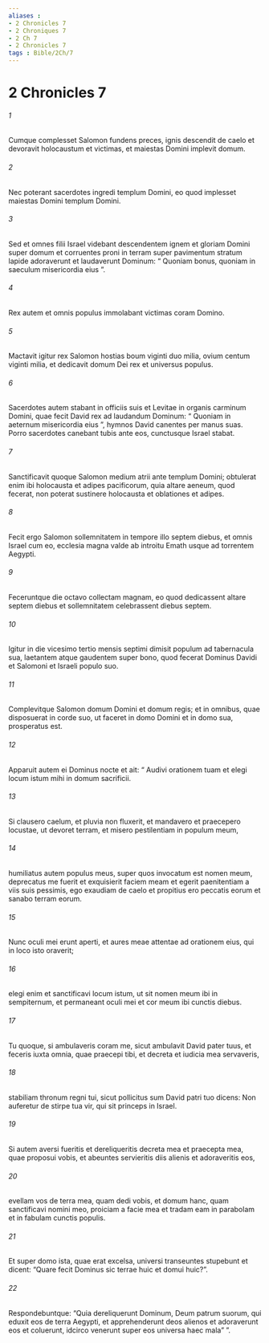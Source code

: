 ```yaml
---
aliases : 
- 2 Chronicles 7
- 2 Chroniques 7
- 2 Ch 7
- 2 Chronicles 7
tags : Bible/2Ch/7
---
```


# 2 Chronicles 7

###### 1
Cumque complesset Salomon fundens preces, ignis descendit de caelo et devoravit holocaustum et victimas, et maiestas Domini implevit domum. 
###### 2
Nec poterant sacerdotes ingredi templum Domini, eo quod implesset maiestas Domini templum Domini. 
###### 3
Sed et omnes filii Israel videbant descendentem ignem et gloriam Domini super domum et corruentes proni in terram super pavimentum stratum lapide adoraverunt et laudaverunt Dominum: “ Quoniam bonus, quoniam in saeculum misericordia eius ”.
###### 4
Rex autem et omnis populus immolabant victimas coram Domino. 
###### 5
Mactavit igitur rex Salomon hostias boum viginti duo milia, ovium centum viginti milia, et dedicavit domum Dei rex et universus populus. 
###### 6
Sacerdotes autem stabant in officiis suis et Levitae in organis carminum Domini, quae fecit David rex ad laudandum Dominum: “ Quoniam in aeternum misericordia eius ”, hymnos David canentes per manus suas. Porro sacerdotes canebant tubis ante eos, cunctusque Israel stabat.
###### 7
Sanctificavit quoque Salomon medium atrii ante templum Domini; obtulerat enim ibi holocausta et adipes pacificorum, quia altare aeneum, quod fecerat, non poterat sustinere holocausta et oblationes et adipes.
###### 8
Fecit ergo Salomon sollemnitatem in tempore illo septem diebus, et omnis Israel cum eo, ecclesia magna valde ab introitu Emath usque ad torrentem Aegypti. 
###### 9
Feceruntque die octavo collectam magnam, eo quod dedicassent altare septem diebus et sollemnitatem celebrassent diebus septem. 
###### 10
Igitur in die vicesimo tertio mensis septimi dimisit populum ad tabernacula sua, laetantem atque gaudentem super bono, quod fecerat Dominus Davidi et Salomoni et Israeli populo suo.
###### 11
Complevitque Salomon domum Domini et domum regis; et in omnibus, quae disposuerat in corde suo, ut faceret in domo Domini et in domo sua, prosperatus est. 
###### 12
Apparuit autem ei Dominus nocte et ait: “ Audivi orationem tuam et elegi locum istum mihi in domum sacrificii. 
###### 13
Si clausero caelum, et pluvia non fluxerit, et mandavero et praecepero locustae, ut devoret terram, et misero pestilentiam in populum meum, 
###### 14
humiliatus autem populus meus, super quos invocatum est nomen meum, deprecatus me fuerit et exquisierit faciem meam et egerit paenitentiam a viis suis pessimis, ego exaudiam de caelo et propitius ero peccatis eorum et sanabo terram eorum. 
###### 15
Nunc oculi mei erunt aperti, et aures meae attentae ad orationem eius, qui in loco isto oraverit; 
###### 16
elegi enim et sanctificavi locum istum, ut sit nomen meum ibi in sempiternum, et permaneant oculi mei et cor meum ibi cunctis diebus.
###### 17
Tu quoque, si ambulaveris coram me, sicut ambulavit David pater tuus, et feceris iuxta omnia, quae praecepi tibi, et decreta et iudicia mea servaveris, 
###### 18
stabiliam thronum regni tui, sicut pollicitus sum David patri tuo dicens: Non auferetur de stirpe tua vir, qui sit princeps in Israel. 
###### 19
Si autem aversi fueritis et dereliqueritis decreta mea et praecepta mea, quae proposui vobis, et abeuntes servieritis diis alienis et adoraveritis eos, 
###### 20
evellam vos de terra mea, quam dedi vobis, et domum hanc, quam sanctificavi nomini meo, proiciam a facie mea et tradam eam in parabolam et in fabulam cunctis populis. 
###### 21
Et super domo ista, quae erat excelsa, universi transeuntes stupebunt et dicent: “Quare fecit Dominus sic terrae huic et domui huic?”. 
###### 22
Respondebuntque: “Quia dereliquerunt Dominum, Deum patrum suorum, qui eduxit eos de terra Aegypti, et apprehenderunt deos alienos et adoraverunt eos et coluerunt, idcirco venerunt super eos universa haec mala” ”.
